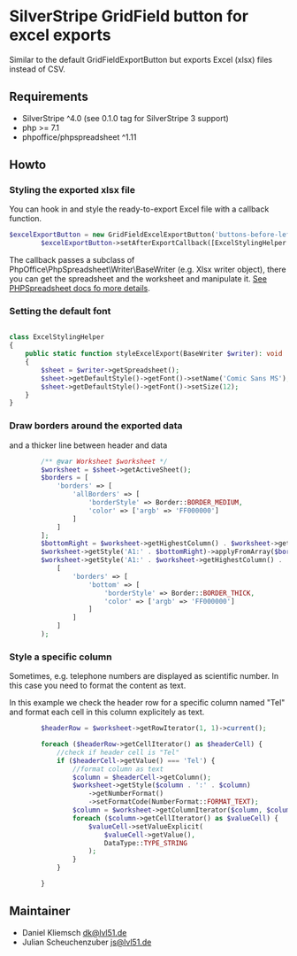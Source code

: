 # SilverStripe GridField button for excel exports

Similar to the default GridFieldExportButton but exports Excel (xlsx) files instead of CSV. 

## Requirements
- SilverStripe ^4.0 (see 0.1.0 tag for SilverStripe 3 support)
- php >= 7.1
- phpoffice/phpspreadsheet ^1.11

## Howto

### Styling the exported xlsx file

You can hook in and style the ready-to-export Excel file with a callback function.

```php
$excelExportButton = new GridFieldExcelExportButton('buttons-before-left', $exportFieldMapping);
        $excelExportButton->setAfterExportCallback([ExcelStylingHelper::class, 'styleExcelExport']);
```

The callback passes a subclass of PhpOffice\PhpSpreadsheet\Writer\BaseWriter (e.g. Xlsx writer object), there you can get the spreadsheet and the worksheet and manipulate it.  [See PHPSpreadsheet docs fo more details](https://phpspreadsheet.readthedocs.io/en/latest/).


### Setting the default font

```php

class ExcelStylingHelper
{
    public static function styleExcelExport(BaseWriter $writer): void
    {
        $sheet = $writer->getSpreadsheet();
        $sheet->getDefaultStyle()->getFont()->setName('Comic Sans MS');
        $sheet->getDefaultStyle()->getFont()->setSize(12);
    }
}
```

### Draw borders around the exported data
and a thicker line between header and data
```php
        /** @var Worksheet $worksheet */
        $worksheet = $sheet->getActiveSheet();
        $borders = [
            'borders' => [
                'allBorders' => [
                    'borderStyle' => Border::BORDER_MEDIUM,
                    'color' => ['argb' => 'FF000000']
                ]
            ]
        ];
        $bottomRight = $worksheet->getHighestColumn() . $worksheet->getHighestRow();
        $worksheet->getStyle('A1:' . $bottomRight)->applyFromArray($borders);
        $worksheet->getStyle('A1:' . $worksheet->getHighestColumn() . '1')->applyFromArray(
            [
                'borders' => [
                    'bottom' => [
                        'borderStyle' => Border::BORDER_THICK,
                        'color' => ['argb' => 'FF000000']
                    ]
                ]
            ]
        );
```

### Style a specific column
Sometimes, e.g. telephone numbers are displayed as scientific number. In this case you need to format the content as text.

In this example we check the header row for a specific column named "Tel" and format each cell in this column explicitely as text.

```php
        $headerRow = $worksheet->getRowIterator(1, 1)->current();

        foreach ($headerRow->getCellIterator() as $headerCell) {
            //check if header cell is "Tel"
            if ($headerCell->getValue() === 'Tel') {
                //format column as text
                $column = $headerCell->getColumn();
                $worksheet->getStyle($column . ':' . $column)
                    ->getNumberFormat()
                    ->setFormatCode(NumberFormat::FORMAT_TEXT);
                $column = $worksheet->getColumnIterator($column, $column)->current();
                foreach ($column->getCellIterator() as $valueCell) {
                    $valueCell->setValueExplicit(
                        $valueCell->getValue(),
                        DataType::TYPE_STRING
                    );
                }
            }

        }
```

## Maintainer
- Daniel Kliemsch <dk@lvl51.de>
- Julian Scheuchenzuber <js@lvl51.de>
